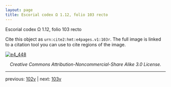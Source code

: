 ```yaml
---
layout: page
title: Escorial codex Ω 1.12, folio 103 recto
---
```


Escorial codex Ω 1.12, folio 103 recto

Cite this object as `urn:cite2:hmt:e4pages.v1:103r`.  The full image is linked to a citation tool you can use to cite regions of the image.

[![e4_448](http://www.homermultitext.org/iipsrv?IIIF=/project/homer/pyramidal/deepzoom/hmt/e4img/2017a/e4_448.tif/full/800,/0/default.jpg)](http://www.homermultitext.org/ict2/?urn=urn:cite2:hmt:e4img.2017a:e4_448) 

<p style="text-align: center; font-style: italic;">Creative Commons Attribution-Noncommercial-Share Alike 3.0 License.</p>

---

previous: [102v](../102v/) | next: [103v](../103v/)